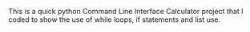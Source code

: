 This is a quick python Command Line Interface Calculator project that I coded to show the use of while loops, if statements and list use.
